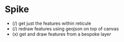 # Spike

- (/) get just the features within reticule
- (/) redraw features using geojson on top of canvas
- (x) get and draw features from a bespoke layer
